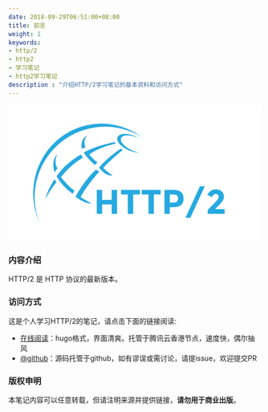 ```yaml
---
date: 2018-09-29T06:51:00+08:00
title: 前言
weight: 1
keywords:
- http/2
- http2
- 学习笔记
- http2学习笔记
description : "介绍HTTP/2学习笔记的基本资料和访问方式"
---
```


![](introduction/images/http2_logo.png)

### 内容介绍

HTTP/2 是 HTTP 协议的最新版本。

### 访问方式

这是个人学习HTTP/2的笔记，请点击下面的链接阅读:

- [在线阅读](https://skyao.io/learning-http2/)：hugo格式，界面清爽。托管于腾讯云香港节点，速度快，偶尔抽风
- [@github](https://github.com/skyao/learning-http2/)：源码托管于github，如有谬误或需讨论，请提issue，欢迎提交PR

### 版权申明

本笔记内容可以任意转载，但请注明来源并提供链接，**请勿用于商业出版**。



